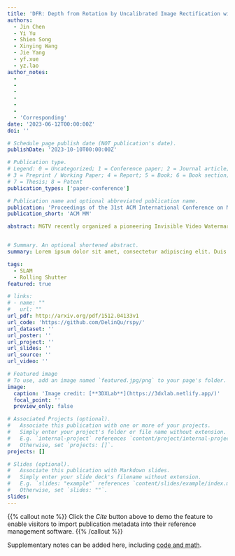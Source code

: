 ```yaml
---
title: 'DFR: Depth from Rotation by Uncalibrated Image Rectification with Latitudinal Motion Assumption'
authors:
  - Jin Chen
  - Yi Yu
  - Shien Song
  - Xinying Wang
  - Jie Yang
  - yf.xue
  - yz.lao
author_notes:
  - 
  - 
  -
  -
  - 
  - 
  - 'Corresponding'
date: '2023-06-12T00:00:00Z'
doi: ''

# Schedule page publish date (NOT publication's date).
publishDate: '2023-10-10T00:00:00Z'

# Publication type.
# Legend: 0 = Uncategorized; 1 = Conference paper; 2 = Journal article;
# 3 = Preprint / Working Paper; 4 = Report; 5 = Book; 6 = Book section;
# 7 = Thesis; 8 = Patent
publication_types: ['paper-conference']

# Publication name and optional abbreviated publication name.
publication: 'Proceedings of the 31st ACM International Conference on Multimedia'
publication_short: 'ACM MM'

abstract: MGTV recently organized a pioneering Invisible Video Watermark Challenge, inviting participants to create a framework capable of embedding invisible watermarks into videos and extracting them from watermarked content. The invisible watermark serves as a discrete digital signature within the media data, imperceptible to the human eye. This technique safeguards the ownership and authenticity of multimedia content. While convolutional neural networks have demonstrated remarkable efficacy in image and video processing, the discourse on invisible watermarking remains limited. This challenge, therefore, presents an opportune moment to advance the field of invisible watermarking. Furthermore, to support this endeavor, we curated the comprehensive MGTV_WM dataset, encompassing diverse video types. For further details, please refer to our official website (https://challenge.ai.mgtv.com/\#/track/18?locale=en).


# Summary. An optional shortened abstract.
summary: Lorem ipsum dolor sit amet, consectetur adipiscing elit. Duis posuere tellus ac convallis placerat. Proin tincidunt magna sed ex sollicitudin condimentum.

tags:
  - SLAM
  - Rolling Shutter
featured: true

# links:
# - name: ""
#   url: ""
url_pdf: http://arxiv.org/pdf/1512.04133v1
url_code: 'https://github.com/DelinQu/rspy/'
url_dataset: ''
url_poster: ''
url_project: ''
url_slides: ''
url_source: ''
url_video: ''

# Featured image
# To use, add an image named `featured.jpg/png` to your page's folder.
image:
  caption: 'Image credit: [**3DXLab**](https://3dxlab.netlify.app/)'
  focal_point: ''
  preview_only: false

# Associated Projects (optional).
#   Associate this publication with one or more of your projects.
#   Simply enter your project's folder or file name without extension.
#   E.g. `internal-project` references `content/project/internal-project/index.md`.
#   Otherwise, set `projects: []`.
projects: []

# Slides (optional).
#   Associate this publication with Markdown slides.
#   Simply enter your slide deck's filename without extension.
#   E.g. `slides: "example"` references `content/slides/example/index.md`.
#   Otherwise, set `slides: ""`.
slides:
---
```


{{% callout note %}}
Click the _Cite_ button above to demo the feature to enable visitors to import publication metadata into their reference management software.
{{% /callout %}}

Supplementary notes can be added here, including [code and math](https://wowchemy.com/docs/content/writing-markdown-latex/).
